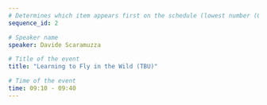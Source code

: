 ```yaml
---
# Determines which item appears first on the schedule (lowest number (0) appears first)
sequence_id: 2

# Speaker name
speaker: Davide Scaramuzza

# Title of the event
title: "Learning to Fly in the Wild (TBU)"

# Time of the event
time: 09:10 - 09:40
---
```

